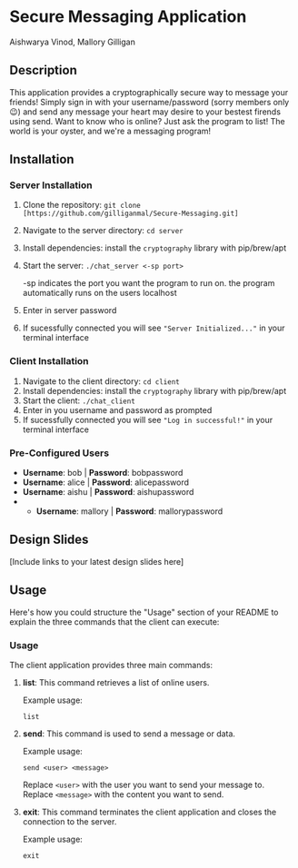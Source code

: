 # Secure Messaging Application
Aishwarya Vinod, Mallory Gilligan

## Description

This application provides a cryptographically secure way to message your friends!
Simply sign in with your username/password (sorry members only 😉) and send any
message your heart may desire to your bestest firends using send. Want to know who is online?
Just ask the program to list! The world is your oyster, and we're a messaging program!

## Installation

### Server Installation

1. Clone the repository: `git clone [https://github.com/gilliganmal/Secure-Messaging.git]`
2. Navigate to the server directory: `cd server`
3. Install dependencies: install the `cryptography` library with pip/brew/apt
4. Start the server: `./chat_server <-sp port>`

   -sp indicates the port you want the program to run on. the program automatically runs on the users localhost
   
6. Enter in server password
7. If sucessfully connected you will see `"Server Initialized..."` in your terminal interface

### Client Installation

1. Navigate to the client directory: `cd client`
2. Install dependencies: install the `cryptography` library with pip/brew/apt
3. Start the client: `./chat_client`
4. Enter in you username and password as prompted
5. If sucessfully connected you will see `"Log in successful!"` in your terminal interface

### Pre-Configured Users

- **Username**: bob | **Password**: bobpassword
- **Username**: alice | **Password**: alicepassword
- **Username**: aishu | **Password**: aishupassword
- - **Username**: mallory | **Password**: mallorypassword

## Design Slides

[Include links to your latest design slides here]

## Usage

Here's how you could structure the "Usage" section of your README to explain the three commands that the client can execute:

### Usage

The client application provides three main commands:

1. **list**: This command retrieves a list of online users.

   Example usage:
   ```
   list
   ```

2. **send**: This command is used to send a message or data.

   Example usage:
   ```
   send <user> <message>
   ```

   Replace `<user>` with the user you want to send your message to.
   Replace `<message>` with the content you want to send.

3. **exit**: This command terminates the client application and closes the connection to the server.

   Example usage:
   ```
   exit
   ```


